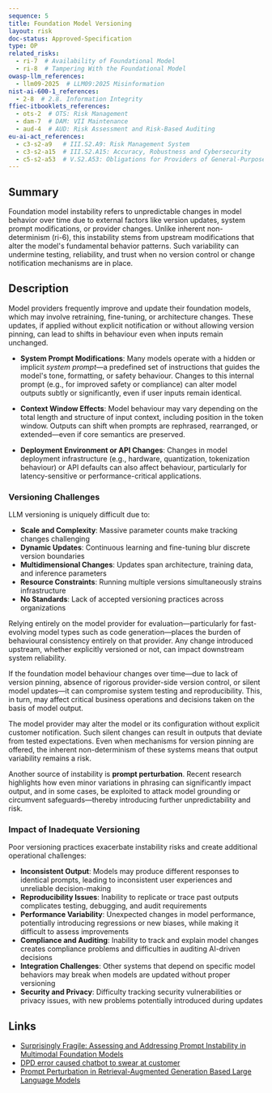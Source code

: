 ```yaml
---
sequence: 5
title: Foundation Model Versioning
layout: risk
doc-status: Approved-Specification
type: OP
related_risks:
  - ri-7  # Availability of Foundational Model
  - ri-8  # Tampering With the Foundational Model
owasp-llm_references:
  - llm09-2025  # LLM09:2025 Misinformation
nist-ai-600-1_references:
  - 2-8  # 2.8. Information Integrity
ffiec-itbooklets_references:
  - ots-2  # OTS: Risk Management
  - dam-7  # DAM: VII Maintenance
  - aud-4  # AUD: Risk Assessment and Risk-Based Auditing
eu-ai-act_references:
  - c3-s2-a9   # III.S2.A9: Risk Management System
  - c3-s2-a15  # III.S2.A15: Accuracy, Robustness and Cybersecurity
  - c5-s2-a53  # V.S2.A53: Obligations for Providers of General-Purpose AI Models
---
```


## Summary

Foundation model instability refers to unpredictable changes in model behavior over time due to external factors like version updates, system prompt modifications, or provider changes. Unlike inherent non-determinism (ri-6), this instability stems from upstream modifications that alter the model's fundamental behavior patterns. Such variability can undermine testing, reliability, and trust when no version control or change notification mechanisms are in place.

## Description

Model providers frequently improve and update their foundation models, which may involve retraining, fine-tuning, or architecture changes. These updates, if applied without explicit notification or without allowing version pinning, can lead to shifts in behaviour even when inputs remain unchanged.

* **System Prompt Modifications**: Many models operate with a hidden or implicit *system prompt*—a predefined set of instructions that guides the model's tone, formatting, or safety behaviour. Changes to this internal prompt (e.g., for improved safety or compliance) can alter model outputs subtly or significantly, even if user inputs remain identical.

* **Context Window Effects**: Model behaviour may vary depending on the total length and structure of input context, including position in the token window. Outputs can shift when prompts are rephrased, rearranged, or extended—even if core semantics are preserved.

* **Deployment Environment or API Changes**: Changes in model deployment infrastructure (e.g., hardware, quantization, tokenization behaviour) or API defaults can also affect behaviour, particularly for latency-sensitive or performance-critical applications.

### Versioning Challenges

LLM versioning is uniquely difficult due to:

* **Scale and Complexity**: Massive parameter counts make tracking changes challenging
* **Dynamic Updates**: Continuous learning and fine-tuning blur discrete version boundaries  
* **Multidimensional Changes**: Updates span architecture, training data, and inference parameters
* **Resource Constraints**: Running multiple versions simultaneously strains infrastructure
* **No Standards**: Lack of accepted versioning practices across organizations

Relying entirely on the model provider for evaluation—particularly for fast-evolving model types such as code generation—places the burden of behavioural consistency entirely on that provider. Any change introduced upstream, whether explicitly versioned or not, can impact downstream system reliability.

If the foundation model behaviour changes over time—due to lack of version pinning, absence of rigorous provider-side version control, or silent model updates—it can compromise system testing and reproducibility. This, in turn, may affect critical business operations and decisions taken on the basis of model output.

The model provider may alter the model or its configuration without explicit customer notification. Such silent changes can result in outputs that deviate from tested expectations. Even when mechanisms for version pinning are offered, the inherent non-determinism of these systems means that output variability remains a risk.

Another source of instability is **prompt perturbation**. Recent research highlights how even minor variations in phrasing can significantly impact output, and in some cases, be exploited to attack model grounding or circumvent safeguards—thereby introducing further unpredictability and risk.

### Impact of Inadequate Versioning

Poor versioning practices exacerbate instability risks and create additional operational challenges:

* **Inconsistent Output**: Models may produce different responses to identical prompts, leading to inconsistent user experiences and unreliable decision-making
* **Reproducibility Issues**: Inability to replicate or trace past outputs complicates testing, debugging, and audit requirements
* **Performance Variability**: Unexpected changes in model performance, potentially introducing regressions or new biases, while making it difficult to assess improvements
* **Compliance and Auditing**: Inability to track and explain model changes creates compliance problems and difficulties in auditing AI-driven decisions
* **Integration Challenges**: Other systems that depend on specific model behaviors may break when models are updated without proper versioning
* **Security and Privacy**: Difficulty tracking security vulnerabilities or privacy issues, with new problems potentially introduced during updates

## Links

* [Surprisingly Fragile: Assessing and Addressing Prompt Instability in Multimodal Foundation Models](https://www.arxiv.org/abs/2408.14595)
* [DPD error caused chatbot to swear at customer](https://www.bbc.co.uk/news/technology-68025677)
* [Prompt Perturbation in Retrieval-Augmented Generation Based Large Language Models](https://arxiv.org/abs/2402.07179)
